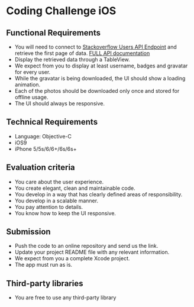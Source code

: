 # Coding Challenge iOS

## Functional Requirements

- You will need to connect to [Stackoverflow Users API Endpoint](https://api.stackexchange.com/2.2/users?site=stackoverflow) and retrieve the first page of data. [FULL API documentation](https://api.stackexchange.com/docs)
- Display the retrieved data through a TableView.
- We expect from you to display at least username, badges and gravatar for every user.
- While the gravatar is being downloaded, the UI should show a loading animation.
- Each of the photos should be downloaded only once and stored for offline usage.
- The UI should always be responsive.

## Technical Requirements

- Language: Objective-C
- iOS9
- iPhone 5/5s/6/6+/6s/6s+

## Evaluation criteria

- You care about the user experience.
- You create elegant, clean and maintainable code.
- You develop in a way that has clearly defined areas of responsibility.
- You develop in a scalable manner.
- You pay attention to details.
- You know how to keep the UI responsive.

## Submission

- Push the code to an online repository and send us the link.
- Update your project README file with any relevant information.
- We expect from you a complete Xcode project.
- The app must run as is.

## Third-party libraries

- You are free to use any third-party library
